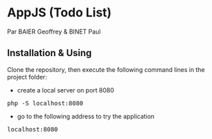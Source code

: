 # AppJS (Todo List)

Par BAIER Geoffrey & BINET Paul

## Installation & Using

Clone the repository, then execute the following command lines in the project folder:

- create a local server on port 8080

<pre>php -S localhost:8080</pre>

- go to the following address to try the application

<pre>localhost:8080</pre>
